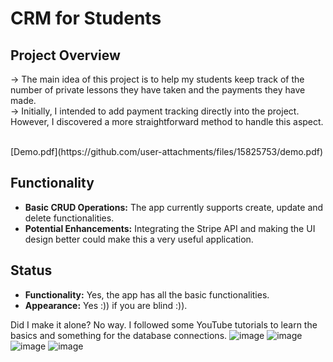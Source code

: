 # CRM for Students

## Project Overview
-> The main idea of this project is to help my students keep track of the number of private lessons they have taken and the payments they have made.<br>
-> Initially, I intended to add payment tracking directly into the project. However, I discovered a more straightforward method to handle this aspect.

<br>
[Demo.pdf](https://github.com/user-attachments/files/15825753/demo.pdf)

## Functionality
- **Basic CRUD Operations:** The app currently supports create, update and delete functionalities.
- **Potential Enhancements:** Integrating the Stripe API and making the UI design better could make this a very useful application.

## Status
- **Functionality:** Yes, the app has all the basic functionalities.
- **Appearance:** Yes :)) if you are blind :)).

Did I make it alone? No way. I followed some YouTube tutorials to learn the basics and something for the database connections.
![image](https://github.com/Paauull12/djangocrm_pentru_studenti/assets/146517524/683fa5e2-9731-498f-8084-215b0094db20)
![image](https://github.com/Paauull12/djangocrm_pentru_studenti/assets/146517524/66ca09f6-0b0c-4531-8a7a-55fab4ad4b3b)
![image](https://github.com/Paauull12/djangocrm_pentru_studenti/assets/146517524/71e0be7d-f99e-4436-98dc-8b0111fe4517)
![image](https://github.com/Paauull12/djangocrm_pentru_studenti/assets/146517524/9b618c20-2f89-4d6a-97d8-985eb6546ab6)


